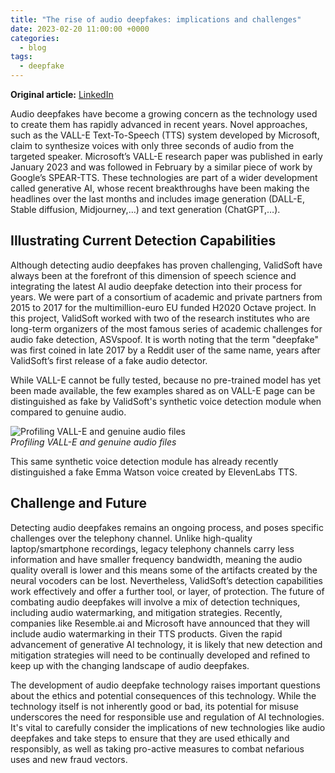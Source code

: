 ```yaml
---
title: "The rise of audio deepfakes: implications and challenges"
date: 2023-02-20 11:00:00 +0000
categories:
  - blog
tags:
  - deepfake
---
```


**Original article:** [LinkedIn](https://www.linkedin.com/pulse/rise-audio-deepfakes-implications-challenges-benoit-fauve/)

Audio deepfakes have become a growing concern as the technology used to create them has rapidly advanced in recent years. Novel approaches, such as the VALL-E Text-To-Speech (TTS) system developed by Microsoft, claim to synthesize voices with only three seconds of audio from the targeted speaker. Microsoft’s VALL-E research paper was published in early January 2023 and was followed in February by a similar piece of work by Google’s SPEAR-TTS. These technologies are part of a wider development called generative AI, whose recent breakthroughs have been making the headlines over the last months and includes image generation (DALL-E, Stable diffusion, Midjourney,…) and text generation (ChatGPT,…).


## Illustrating Current Detection Capabilities

Although detecting audio deepfakes has proven challenging, ValidSoft have always been at the forefront of this dimension of speech science and integrating the latest AI audio deepfake detection into their process for years. We were part of a consortium of academic and private partners from 2015 to 2017 for the multimillion-euro EU funded H2020 Octave project. In this project, ValidSoft worked with two of the research institutes who are 
long-term organizers of the most famous series of academic challenges for audio fake detection, ASVspoof. It is worth noting that the term "deepfake" was first coined in late 2017 by a Reddit user of the same name, years after ValidSoft’s first release of a fake audio detector.

While VALL-E cannot be fully tested, because no pre-trained model has yet been made available, the few examples shared as on VALL-E page can be distinguished as fake by ValidSoft's synthetic voice detection module when compared to genuine audio.

![Profiling VALL-E and genuine audio files](pics/valle.png)  
*Profiling VALL-E and genuine audio files*

This same synthetic voice detection module has already recently distinguished a fake Emma Watson voice created by ElevenLabs TTS.

## Challenge and Future

Detecting audio deepfakes remains an ongoing process, and poses specific challenges over the telephony channel. Unlike high-quality laptop/smartphone recordings, legacy telephony channels carry less information and have smaller frequency bandwidth, meaning the audio quality overall is lower and this means some of the artifacts created by the neural vocoders can be lost. Nevertheless, ValidSoft’s detection capabilities work effectively and offer a further tool, or layer, of protection. The future of combating audio deepfakes will involve a mix of detection techniques, including audio watermarking, and mitigation strategies. Recently, companies like Resemble.ai and Microsoft have announced that they will include audio watermarking in their TTS products. Given the rapid advancement of generative AI technology, it is likely that new detection and mitigation strategies will need to be continually developed and refined to keep up with the changing landscape of audio deepfakes.

The development of audio deepfake technology raises important questions about the ethics and potential consequences of this technology. While the technology itself is not inherently good or bad, its potential for misuse underscores the need for responsible use and regulation of AI technologies. It's vital to carefully consider the implications of new technologies like audio deepfakes and take steps to ensure that they are used ethically and responsibly, as well as taking pro-active measures to combat nefarious uses and new fraud vectors.
